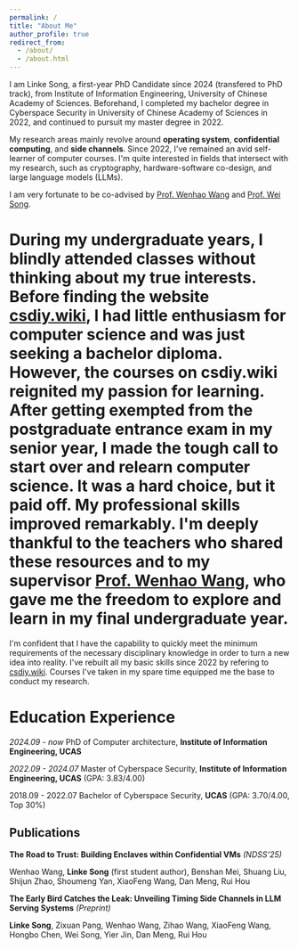 ```yaml
---
permalink: /
title: "About Me"
author_profile: true
redirect_from: 
  - /about/
  - /about.html
---
```


I am Linke Song, a first-year PhD Candidate since 2024 (transfered to PhD track), from Institute of Information Engineering, University of Chinese Academy of Sciences. Beforehand, I completed my bachelor degree in Cyberspace Security in University of Chinese Academy of Sciences in 2022, and continued to pursuit my master degree in 2022. 

My research areas mainly revolve around **operating system**, **confidential computing**, and **side channels**. Since 2022, I've remained an avid self-learner of computer courses. I'm quite interested in fields that intersect with my research, such as cryptography, hardware-software co-design, and large language models (LLMs). 

I am very fortunate to be co-advised by [Prof. Wenhao Wang](https://heartever.github.io/) and [Prof. Wei Song](https://wsong83.github.io/index.html).

# During my undergraduate years, I blindly attended classes without thinking about my true interests. Before finding the website [csdiy.wiki](https://csdiy.wiki), I had little enthusiasm for computer science and was just seeking a bachelor diploma. However, the courses on csdiy.wiki reignited my passion for learning. After getting exempted from the postgraduate entrance exam in my senior year, I made the tough call to start over and relearn computer science. It was a hard choice, but it paid off. My professional skills improved remarkably. I'm deeply thankful to the teachers who shared these resources and to my supervisor [Prof. Wenhao Wang](https://heartever.github.io/), who gave me the freedom to explore and learn in my final undergraduate year.

I'm confident that I have the capability to quickly meet the minimum requirements of the necessary disciplinary knowledge in order to turn a new idea into reality. I've rebuilt all my basic skills since 2022 by refering to [csdiy.wiki](https://csdiy.wiki). Courses I've taken in my spare time equipped me the base to conduct my research.


Education Experience
======
_2024.09 - now_ PhD of Computer architecture, **Institute of Information Engineering, UCAS**

_2022.09 - 2024.07_ Master of Cyberspace Security, **Institute of Information Engineering, UCAS** (GPA: 3.83/4.00)

2018.09 - 2022.07 Bachelor of Cyberspace Security, **UCAS** (GPA: 3.70/4.00, Top 30%)

Publications
------

**The Road to Trust: Building Enclaves within Confidential VMs** _(NDSS'25)_ 

Wenhao Wang, **Linke Song** (first student author), Benshan Mei, Shuang Liu, Shijun Zhao, Shoumeng Yan, XiaoFeng Wang, Dan Meng, Rui Hou 

**The Early Bird Catches the Leak: Unveiling Timing Side Channels in LLM Serving Systems** _(Preprint)_

**Linke Song**, Zixuan Pang, Wenhao Wang, Zihao Wang, XiaoFeng Wang, Hongbo Chen, Wei Song, Yier Jin, Dan Meng, Rui Hou
